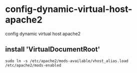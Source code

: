 # config-dynamic-virtual-host-apache2
config dynamic virtual host apache2


## install 'VirtualDocumentRoot'
```
sudo ln -s /etc/apache2/mods-available/vhost_alias.load /etc/apache2/mods-enabled
```
